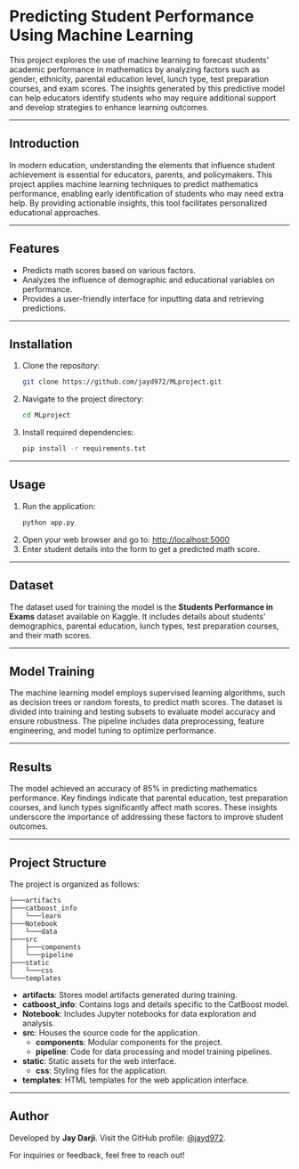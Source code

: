 # Predicting Student Performance Using Machine Learning

This project explores the use of machine learning to forecast students' academic performance in mathematics by analyzing factors such as gender, ethnicity, parental education level, lunch type, test preparation courses, and exam scores. The insights generated by this predictive model can help educators identify students who may require additional support and develop strategies to enhance learning outcomes.

---

## Introduction

In modern education, understanding the elements that influence student achievement is essential for educators, parents, and policymakers. This project applies machine learning techniques to predict mathematics performance, enabling early identification of students who may need extra help. By providing actionable insights, this tool facilitates personalized educational approaches.

---

## Features
- Predicts math scores based on various factors.
- Analyzes the influence of demographic and educational variables on performance.
- Provides a user-friendly interface for inputting data and retrieving predictions.

---

## Installation
1. Clone the repository:
   ```bash
   git clone https://github.com/jayd972/MLproject.git
   ```
2. Navigate to the project directory:
   ```bash
   cd MLproject
   ```
3. Install required dependencies:
   ```bash
   pip install -r requirements.txt
   ```

---

## Usage
1. Run the application:
   ```bash
   python app.py
   ```
2. Open your web browser and go to: [http://localhost:5000](http://localhost:5000)
3. Enter student details into the form to get a predicted math score.

---

## Dataset

The dataset used for training the model is the **Students Performance in Exams** dataset available on Kaggle. It includes details about students' demographics, parental education, lunch types, test preparation courses, and their math scores.

---

## Model Training

The machine learning model employs supervised learning algorithms, such as decision trees or random forests, to predict math scores. The dataset is divided into training and testing subsets to evaluate model accuracy and ensure robustness. The pipeline includes data preprocessing, feature engineering, and model tuning to optimize performance.

---

## Results

The model achieved an accuracy of 85% in predicting mathematics performance. Key findings indicate that parental education, test preparation courses, and lunch types significantly affect math scores. These insights underscore the importance of addressing these factors to improve student outcomes.

---

## Project Structure

The project is organized as follows:

```
├───artifacts
├───catboost_info
│   └───learn
├───Notebook
│   └───data
├───src
│   ├───components
│   └───pipeline
├───static
│   └───css
└───templates
```
- **artifacts**: Stores model artifacts generated during training.
- **catboost_info**: Contains logs and details specific to the CatBoost model.
- **Notebook**: Includes Jupyter notebooks for data exploration and analysis.
- **src**: Houses the source code for the application.
  - **components**: Modular components for the project.
  - **pipeline**: Code for data processing and model training pipelines.
- **static**: Static assets for the web interface.
  - **css**: Styling files for the application.
- **templates**: HTML templates for the web application interface.

---

## Author

Developed by **Jay Darji**. Visit the GitHub profile: [@jayd972](https://github.com/jayd972).

For inquiries or feedback, feel free to reach out!

